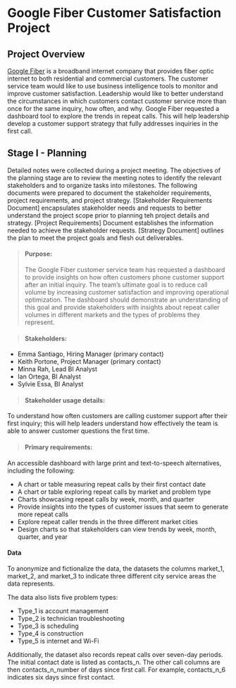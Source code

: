 # Google Fiber Customer Satisfaction Project

## Project Overview
[Google Fiber](https://fiber.google.com/) is a broadband internet company that provides fiber optic internet to both residential and commercial customers. The customer service team would like to use business intelligence tools to monitor and improve customer satisfaction. Leadership would like to better understand the circumstances in which customers contact customer service more than once for the same inquiry, how often, and why. Google Fiber requested a dashboard tool to explore the trends in repeat calls. This will help leadership develop a customer support strategy that fully addresses inquiries in the first call.

## Stage I - Planning
Detailed notes were collected during a project meeting. The objectives of the planning stage are to review the meeting notes to identify the relevant stakeholders and to organize tasks into milestones. The following documents were prepared to document the stakeholder requirements, project requirements, and project strategy.
[Stakeholder Requirements Document] encapsulates stakeholder needs and requests to better understand the project scope prior to planning teh project details and strategy.
[Project Requirements] Document establishes the information needed to achieve the stakeholder requests.
[Strategy Document] outlines the plan to meet the project goals and flesh out deliverables.

> #### Purpose:
> The Google Fiber customer service team has requested a dashboard to provide insights on how often customers phone customer support after an initial inquiry. The team’s ultimate goal is to reduce call volume by increasing customer satisfaction and improving operational optimization. The dashboard should demonstrate an understanding of this goal and provide stakeholders with insights about repeat caller volumes in different markets and the types of problems they represent.

> #### Stakeholders:
- Emma Santiago, Hiring Manager (primary contact)
- Keith Portone, Project Manager (primary contact)
- Minna Rah, Lead BI Analyst
- Ian Ortega, BI Analyst
- Sylvie Essa, BI Analyst

> #### Stakeholder usage details:
To understand how often customers are calling customer support after their first inquiry; this will help leaders understand how effectively the team is able to answer customer questions the first time.

> #### Primary requirements:
An accessible dashboard with large print and text-to-speech alternatives, including the following:
- A chart or table measuring repeat calls by their first contact date
- A chart or table exploring repeat calls by market and problem type
- Charts showcasing repeat calls by week, month, and quarter
- Provide insights into the types of customer issues that seem to generate more repeat calls
- Explore repeat caller trends in the three different market cities
- Design charts so that stakeholders can view trends by week, month, quarter, and year

#### Data
To anonymize and fictionalize the data, the datasets the columns market_1, market_2, and market_3 to indicate three different city service areas the data represents. 

The data also lists five problem types:
- Type_1 is account management
- Type_2 is technician troubleshooting
- Type_3 is scheduling
- Type_4 is construction
- Type_5 is internet and Wi-Fi

Additionally, the dataset also records repeat calls over seven-day periods. The initial contact date is listed as contacts_n. The other call columns are then contacts_n_number of days since first call. For example, contacts_n_6 indicates six days since first contact. 
